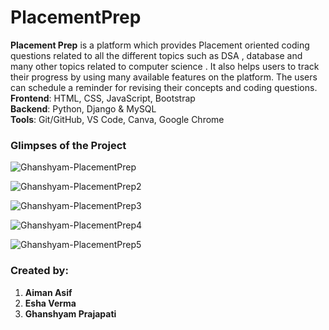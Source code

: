 # PlacementPrep

<b>Placement Prep</b> is a platform which provides Placement oriented coding questions related to all the different topics such as DSA , database and many other topics related to computer science . It also helps users to track their progress by using many available features on the platform. The users can schedule a reminder for revising their concepts and coding questions. <br>
<b>Frontend</b>: HTML, CSS, JavaScript, Bootstrap <br>
<b>Backend</b>: Python, Django & MySQL<br>
<b>Tools</b>: Git/GitHub, VS Code, Canva, Google Chrome<br>

### Glimpses of the Project

![Ghanshyam-PlacementPrep](https://user-images.githubusercontent.com/63035436/196042141-211536a6-6e37-47be-b9c8-605b1793d4be.jpeg)

![Ghanshyam-PlacementPrep2](https://user-images.githubusercontent.com/63035436/196042153-a78e1660-9352-44dc-9cd4-b8c695339a25.jpeg)

![Ghanshyam-PlacementPrep3](https://user-images.githubusercontent.com/63035436/196042171-8a183c0c-920e-4370-bef2-b96d7145c102.jpeg)

![Ghanshyam-PlacementPrep4](https://user-images.githubusercontent.com/63035436/196042173-e4ab2abb-87fc-4568-8d36-0961724f062e.jpeg)

![Ghanshyam-PlacementPrep5](https://user-images.githubusercontent.com/63035436/196042258-bdb3fe7c-eb5e-4a65-864f-9968660a1294.jpeg)

### Created by:
<ol>
  <li><b>Aiman Asif</b></li>
  <li><b>Esha Verma</b></li>
  <li><b>Ghanshyam Prajapati</b></li>
</ol>
